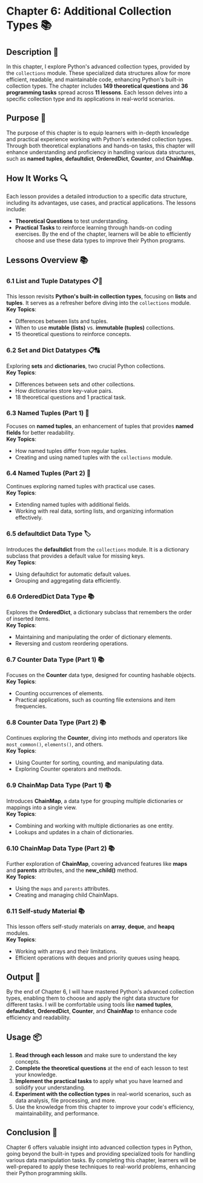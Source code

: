 # Chapter 6: Additional Collection Types 📚

## Description 📝

In this chapter, I explore Python's advanced collection types, provided by the `collections` module.
These specialized data structures allow for more efficient, readable, and maintainable code, enhancing Python's built-in collection types.
The chapter includes **149 theoretical questions** and **36 programming tasks** spread across **11 lessons**.
Each lesson delves into a specific collection type and its applications in real-world scenarios.

## Purpose 🎯

The purpose of this chapter is to equip learners with in-depth knowledge and practical experience working with Python's extended collection types.
Through both theoretical explanations and hands-on tasks, this chapter will enhance understanding and proficiency in handling various data structures, such as **named tuples**, **defaultdict**, **OrderedDict**, **Counter**, and **ChainMap**.

## How It Works 🔍

Each lesson provides a detailed introduction to a specific data structure, including its advantages, use cases, and practical applications.
The lessons include:

-   **Theoretical Questions** to test understanding.
-   **Practical Tasks** to reinforce learning through hands-on coding exercises.
    By the end of the chapter, learners will be able to efficiently choose and use these data types to improve their Python programs.

## Lessons Overview 📚

### 6.1 List and Tuple Datatypes 📋🔢

This lesson revisits **Python's built-in collection types**, focusing on **lists** and **tuples**. It serves as a refresher before diving into the `collections` module.  
**Key Topics**:

-   Differences between lists and tuples.
-   When to use **mutable (lists)** vs. **immutable (tuples)** collections.
-   15 theoretical questions to reinforce concepts.

### 6.2 Set and Dict Datatypes 📋🔠

Exploring **sets** and **dictionaries**, two crucial Python collections.  
**Key Topics**:

-   Differences between sets and other collections.
-   How dictionaries store key-value pairs.
-   18 theoretical questions and 1 practical task.

### 6.3 Named Tuples (Part 1) 🔹

Focuses on **named tuples**, an enhancement of tuples that provides **named fields** for better readability.  
**Key Topics**:

-   How named tuples differ from regular tuples.
-   Creating and using named tuples with the `collections` module.

### 6.4 Named Tuples (Part 2) 🔹

Continues exploring named tuples with practical use cases.  
**Key Topics**:

-   Extending named tuples with additional fields.
-   Working with real data, sorting lists, and organizing information effectively.

### 6.5 defaultdict Data Type 🏷️

Introduces the **defaultdict** from the `collections` module. It is a dictionary subclass that provides a default value for missing keys.  
**Key Topics**:

-   Using defaultdict for automatic default values.
-   Grouping and aggregating data efficiently.

### 6.6 OrderedDict Data Type 📚

Explores the **OrderedDict**, a dictionary subclass that remembers the order of inserted items.  
**Key Topics**:

-   Maintaining and manipulating the order of dictionary elements.
-   Reversing and custom reordering operations.

### 6.7 Counter Data Type (Part 1) 📚

Focuses on the **Counter** data type, designed for counting hashable objects.  
**Key Topics**:

-   Counting occurrences of elements.
-   Practical applications, such as counting file extensions and item frequencies.

### 6.8 Counter Data Type (Part 2) 📚

Continues exploring the **Counter**, diving into methods and operators like `most_common()`, `elements()`, and others.  
**Key Topics**:

-   Using Counter for sorting, counting, and manipulating data.
-   Exploring Counter operators and methods.

### 6.9 ChainMap Data Type (Part 1) 📚

Introduces **ChainMap**, a data type for grouping multiple dictionaries or mappings into a single view.  
**Key Topics**:

-   Combining and working with multiple dictionaries as one entity.
-   Lookups and updates in a chain of dictionaries.

### 6.10 ChainMap Data Type (Part 2) 📚

Further exploration of **ChainMap**, covering advanced features like **maps** and **parents** attributes, and the **new_child()** method.  
**Key Topics**:

-   Using the `maps` and `parents` attributes.
-   Creating and managing child ChainMaps.

### 6.11 Self-study Material 📚

This lesson offers self-study materials on **array**, **deque**, and **heapq** modules.  
**Key Topics**:

-   Working with arrays and their limitations.
-   Efficient operations with deques and priority queues using heapq.

## Output 📜

By the end of Chapter 6, I will have mastered Python's advanced collection types, enabling them to choose and apply the right data structure for different tasks.
I will be comfortable using tools like **named tuples**, **defaultdict**, **OrderedDict**, **Counter**, and **ChainMap** to enhance code efficiency and readability.

## Usage 📦

1. **Read through each lesson** and make sure to understand the key concepts.
2. **Complete the theoretical questions** at the end of each lesson to test your knowledge.
3. **Implement the practical tasks** to apply what you have learned and solidify your understanding.
4. **Experiment with the collection types** in real-world scenarios, such as data analysis, file processing, and more.
5. Use the knowledge from this chapter to improve your code's efficiency, maintainability, and performance.

## Conclusion 🚀

Chapter 6 offers valuable insight into advanced collection types in Python, going beyond the built-in types and providing specialized tools for handling various data manipulation tasks.
By completing this chapter, learners will be well-prepared to apply these techniques to real-world problems, enhancing their Python programming skills.
